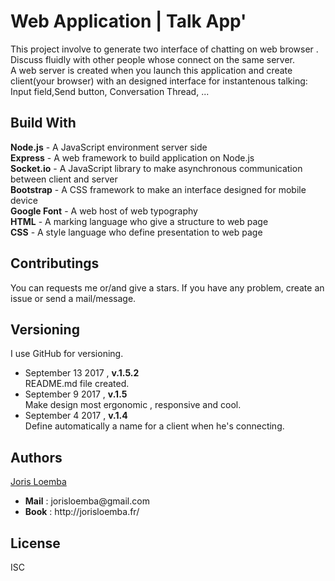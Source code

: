 # Web Application | Talk App'

This project involve to generate two interface of chatting on web browser . Discuss fluidly with other people whose connect on the same server.
<br>A web server is created when you launch this application and create client(your browser) with an designed interface for instantenous talking:
Input field,Send button, Conversation Thread, ...

## Build With

<b>Node.js</b> - A JavaScript environment server side<br>
<b>Express</b> - A web framework to build application on Node.js<br>
<b>Socket.io</b> - A JavaScript library to make asynchronous communication between client and server<br>
<b>Bootstrap</b> - A CSS framework to make an interface designed for mobile device<br>
<b>Google Font</b> - A web host of web typography<br>
<b>HTML</b> - A marking language who give a structure to web page<br>
<b>CSS</b> - A style language who define presentation to web page<br>


## Contributings

You can requests me or/and give a stars. If you have any problem, create an issue or send a mail/message.

## Versioning

I use GitHub for versioning.<br>
<ul>

  <li>September 13 2017 , <b>v.1.5.2</b>
  <br>
  README.md file created.</li>

  <li>September 9 2017 , <b>v.1.5</b>
  <br>
  Make design most ergonomic , responsive and cool.</li>

  <li>September 4 2017 , <b>v.1.4</b>
    <br>
  Define automatically a name for a client when he's connecting.
  </li>

</ul>

## Authors

<u>Joris Loemba</u>
<ul>
  <li><b>Mail</b> : jorisloemba@gmail.com</li>
  <li><b>Book</b> : http://jorisloemba.fr/</li>
</ul>

## License

ISC
